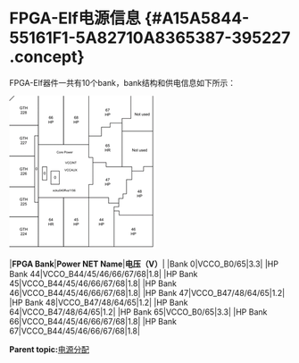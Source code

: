 # FPGA-Elf电源信息 {#A15A5844-55161F1-5A82710A8365387-395227 .concept}

FPGA-Elf器件一共有10个bank，bank结构和供电信息如下所示：

![](../graphics/EpicElfug_topic16_image002.png)

|**FPGA Bank**|**Power NET Name**|**电压（V）**|
|Bank 0|VCCO\_B0/65|3.3|
|HP Bank 44|VCCO\_B44/45/46/66/67/68|1.8|
|HP Bank 45|VCCO\_B44/45/46/66/67/68|1.8|
|HP Bank 46|VCCO\_B44/45/46/66/67/68|1.8|
|HP Bank 47|VCCO\_B47/48/64/65|1.2|
|HP Bank 48|VCCO\_B47/48/64/65|1.2|
|HP Bank 64|VCCO\_B47/48/64/65|1.2|
|HP Bank 65|VCCO\_B0/65|3.3|
|HP Bank 66|VCCO\_B44/45/46/66/67/68|1.8|
|HP Bank 67|VCCO\_B44/45/46/66/67/68|1.8|

**Parent topic:**[电源分配](../concepts/EpicElfug_电源分配.md)

